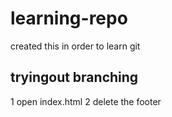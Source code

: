 # learning-repo
created this in order to learn git


## tryingout branching

1 open index.html
2 delete the footer